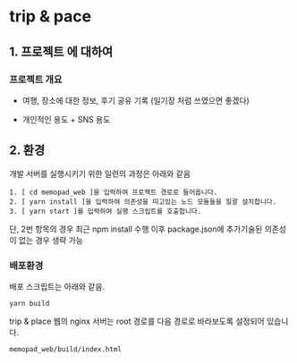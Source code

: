 # trip & pace #

## 1. 프로젝트 에 대하여

### 프로젝트 개요

- 여행, 장소에 대한 정보, 후기 공유 기록 (일기장 처럼 쓰였으면 좋겠다)

- 개인적인 용도 + SNS 용도

## 2. 환경

개발 서버를 실행시키기 위한 일련의 과정은 아래와 같음

```
1. [ cd memopad_web ]을 입력하여 프로젝트 경로로 들어옵니다.
2. [ yarn install ]을 입력하여 의존성을 띠고있는 노드 모듈들을 일괄 설치합니다.
3. [ yarn start ]를 입력하여 실행 스크립트를 호출합니다.
```
단, 2번 항목의 경우 최근 npm install 수행 이후 package.json에 추가기술된 의존성이 없는 경우 생략 가능

### 배포환경

배포 스크립트는 아래와 같음.

```
yarn build
```

trip & place 웹의 nginx 서버는 root 경로를 다음 경로로 바라보도록 설정되어 있습니다.

```
memopad_web/build/index.html
```